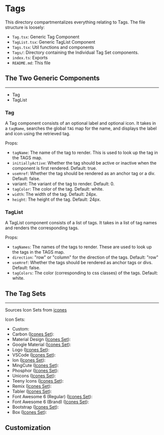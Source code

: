 # Tags

This directory compartmentalizes everything relating to Tags. The file structure is loosely:

* `Tag.tsx`: Generic Tag Component
* `TagList.tsx`: Generic TagList Component
* `Tags.tsx`: Util functions and components
* `Tags/`: Directory containing the Individual Tag Set components.
* `index.ts`: Exports
* `README.md`: This file

## The Two Generic Components

---

* Tag
* TagList

### Tag

A Tag component consists of an optional label and optional icon. It takes in a `tagName`, searches the global `TAG` map for the name, and displays the label and icon using the retrieved tag.

Props:

* `tagName`: The name of the tag to render. This is used to look up the tag in the TAGS map.
* `initiallyActive`: Whether the tag should be active or inactive when the component is first rendered. Default: true.
* `useHref`: Whether the tag should be rendered as an anchor tag or a div. Default: false.
* variant: The variant of the tag to render. Default: 0.
* `tagColor`: The color of the tag. Default: white.
* `width`: The width of the tag. Default: 24px.
* `height`: The height of the tag. Default: 24px.

### TagList

A TagList component consists of a list of tags. It takes in a list of tag names and renders the corresponding tags.

Props:

* `tagNames`: The names of the tags to render. These are used to look up the tags in the TAGS map.
* `direction`: "row" or "column" for the direction of the tags. Default: "row"
* `useHref`: Whether the tags should be rendered as anchor tags or divs. Default: false.
* `tagColors`:  The color (corresponding to css classes) of the tags. Default: white.

## The Tag Sets

---

Sources Icon Sets from [icones](https://icones.js.org/collection)

Icon Sets:

* Custom:
* Carbon ([Icones Set](https://icones.js.org/collection/carbon)):
* Material Design ([Icones Set](https://icones.js.org/collection/mdi)):
* Google Material ([Icones Set](https://icones.js.org/collection/ic)):
* Logo ([Icones Set](https://icones.js.org/collection/logo)):
* VSCode ([Icones Set](https://icones.js.org/collection/vscode-icons)):
* Ion ([Icones Set](https://icones.js.org/collection/ion)):
* MingCute ([Icones Set](https://icones.js.org/collection/mingcute)):
* Phosphor ([Icones Set](https://icones.js.org/collection/ph)):
* Unicons ([Icones Set](https://icones.js.org/collection/uil)):
* Teeny Icons ([Icones Set](https://icones.js.org/collection/teeny-icons)):
* Remix ([Icones Set](https://icones.js.org/collection/ri)):
* Tabler ([Icones Set](https://icones.js.org/collection/tabler)):
* Font Awesome 6 (Regular) ([Icones Set](https://icones.js.org/collection/fa6-regular)):
* Font Awesome 6 (Brand) ([Icones Set](https://icones.js.org/collection/fa6-brands)):
* Bootstrap ([Icones Set](https://icones.js.org/collection/bi)):
* Box ([Icones Set](https://icones.js.org/collection/bx)):

## Customization


